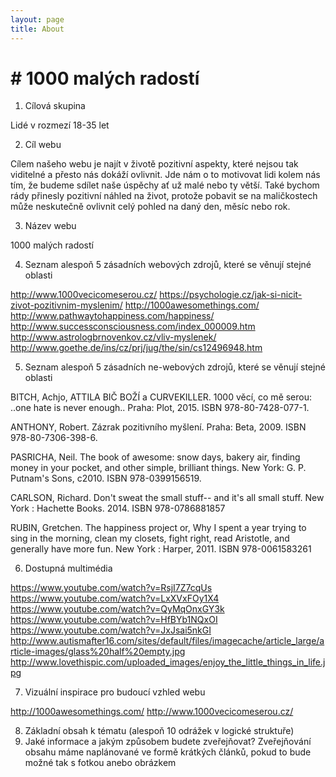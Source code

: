 ```yaml
---
layout: page
title: About
---
```


# # 1000 malých radostí

1.	Cílová skupina

 Lidé v rozmezí 18-35 let

2.	Cíl webu 

 Cílem našeho webu je najít v životě pozitivní aspekty, které nejsou tak viditelné a přesto nás dokáží ovlivnit. Jde nám o to motivovat lidi kolem nás tím, že budeme sdílet naše úspěchy ať už malé nebo ty větší. Také bychom rády přinesly pozitivní náhled na život, protože pobavit se na maličkostech může neskutečně ovlivnit celý pohled na daný den, měsíc nebo rok.

3.	Název webu

 1000 malých radostí 

4.	Seznam alespoň 5 zásadních webových zdrojů, které se věnují stejné oblasti

 http://www.1000vecicomeserou.cz/
 https://psychologie.cz/jak-si-nicit-zivot-pozitivnim-myslenim/
 http://1000awesomethings.com/
 http://www.pathwaytohappiness.com/happiness/
 http://www.successconsciousness.com/index_000009.htm
 http://www.astrologbrnovenkov.cz/vliv-myslenek/
 http://www.goethe.de/ins/cz/prj/jug/the/sin/cs12496948.htm

5.	Seznam alespoň 5 zásadních ne-webových zdrojů, které se věnují stejné oblasti

 BITCH, Achjo, ATTILA BIČ BOŽÍ a CURVEKILLER. 1000 věcí, co mě serou: ..one hate is never enough.. Praha: Plot, 2015. ISBN 978-80-7428-077-1.

 ANTHONY, Robert. Zázrak pozitivního myšlení. Praha: Beta, 2009. ISBN 978-80-7306-398-6.

 PASRICHA, Neil. The book of awesome: snow days, bakery air, finding money in your pocket, and other simple, brilliant things. New York: G. P. Putnam's Sons, c2010. ISBN 978-0399156519.

 CARLSON, Richard. Don't sweat the small stuff-- and it's all small stuff. New York : Hachette Books. 2014. ISBN 978-0786881857

 RUBIN, Gretchen. The happiness project or, Why I spent a year trying to sing in the morning, clean my closets, fight right, read Aristotle, and generally have more fun. New York : Harper, 2011. ISBN 978-0061583261

6.	Dostupná multimédia

 https://www.youtube.com/watch?v=RsjI7Z7cqUs
 https://www.youtube.com/watch?v=LxXVxFOy1X4
 https://www.youtube.com/watch?v=QyMqOnxGY3k
 https://www.youtube.com/watch?v=HfBYb1NQxOI
 https://www.youtube.com/watch?v=JxJsai5nkGI
 http://www.autismafter16.com/sites/default/files/imagecache/article_large/article-images/glass%20half%20empty.jpg
 http://www.lovethispic.com/uploaded_images/enjoy_the_little_things_in_life.jpg

7.	Vizuální inspirace pro budoucí vzhled webu

 http://1000awesomethings.com/
 http://www.1000vecicomeserou.cz/


8.	Základní obsah k tématu (alespoň 10 odrážek v logické struktuře)
9.	Jaké informace a jakým způsobem budete zveřejňovat?
 Zveřejňování obsahu máme naplánované ve formě krátkých článků, pokud to bude možné tak s fotkou anebo obrázkem
